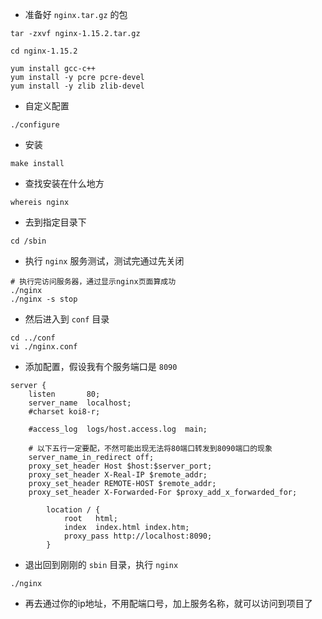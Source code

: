 * 准备好 ```nginx.tar.gz``` 的包
```
tar -zxvf nginx-1.15.2.tar.gz
```
```
cd nginx-1.15.2
```
```
yum install gcc-c++
yum install -y pcre pcre-devel
yum install -y zlib zlib-devel
```
* 自定义配置
```
./configure
```
* 安装
```
make install
```
* 查找安装在什么地方
```
whereis nginx
```
* 去到指定目录下
```
cd /sbin
```
* 执行 ```nginx``` 服务测试，测试完通过先关闭
```
# 执行完访问服务器，通过显示nginx页面算成功
./nginx
./nginx -s stop
```
* 然后进入到 ```conf``` 目录
```
cd ../conf
vi ./nginx.conf
```
* 添加配置，假设我有个服务端口是 ```8090```
```
server {
    listen       80;
    server_name  localhost;
    #charset koi8-r;

    #access_log  logs/host.access.log  main;

    # 以下五行一定要配，不然可能出现无法将80端口转发到8090端口的现象
    server_name_in_redirect off;
    proxy_set_header Host $host:$server_port;
    proxy_set_header X-Real-IP $remote_addr;
    proxy_set_header REMOTE-HOST $remote_addr;
    proxy_set_header X-Forwarded-For $proxy_add_x_forwarded_for;

        location / {
            root   html;
            index  index.html index.htm;
            proxy_pass http://localhost:8090;
        }
```
* 退出回到刚刚的 ```sbin``` 目录，执行 ```nginx```
```
./nginx
```
* 再去通过你的ip地址，不用配端口号，加上服务名称，就可以访问到项目了
